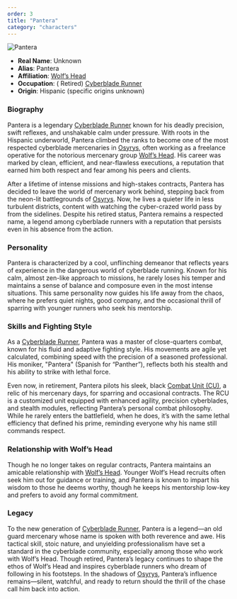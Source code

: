 ```yaml
---
order: 3
title: "Pantera"
category: "characters"
---
```


![Pantera](/images/pantera.webp)

- **Real Name**: Unknown
- **Alias**: Pantera
- **Affiliation**: [Wolf’s Head](https://www.notion.so/Wolf-s-Head-13d7b60d6f968174b99ef01065075bda?pvs=21)
- **Occupation**: (
  Retired) [Cyberblade Runner](https://www.notion.so/Cyberblade-Runner-16c7b60d6f9680a9b464d57b42d43800?pvs=21)
- **Origin**: Hispanic (specific origins unknown)

### Biography

Pantera is a
legendary [Cyberblade Runner](https://www.notion.so/Cyberblade-Runner-16c7b60d6f9680a9b464d57b42d43800?pvs=21) known for
his deadly precision, swift reflexes, and unshakable calm under pressure. With roots in the Hispanic underworld, Pantera
climbed the ranks to become one of the most respected cyberblade mercenaries
in [Osyrys](https://www.notion.so/Osyrys-16c7b60d6f9680719581ca4180a66513?pvs=21), often working as a freelance
operative for the notorious mercenary
group [Wolf’s Head](https://www.notion.so/Wolf-s-Head-13d7b60d6f968174b99ef01065075bda?pvs=21). His career was marked by
clean, efficient, and near-flawless executions, a reputation that earned him both respect and fear among his peers and
clients.

After a lifetime of intense missions and high-stakes contracts, Pantera has decided to leave the world of mercenary work
behind, stepping back from the neon-lit battlegrounds
of [Osyrys](https://www.notion.so/Osyrys-16c7b60d6f9680719581ca4180a66513?pvs=21). Now, he lives a quieter life in less
turbulent districts, content with watching the cyber-crazed world pass by from the sidelines. Despite his retired
status, Pantera remains a respected name, a legend among cyberblade runners with a reputation that persists even in his
absence from the action.

### Personality

Pantera is characterized by a cool, unflinching demeanor that reflects years of experience in the dangerous world of
cyberblade running. Known for his calm, almost zen-like approach to missions, he rarely loses his temper and maintains a
sense of balance and composure even in the most intense situations. This same personality now guides his life away from
the chaos, where he prefers quiet nights, good company, and the occasional thrill of sparring with younger runners who
seek his mentorship.

### Skills and Fighting Style

As a [Cyberblade Runner](https://www.notion.so/Cyberblade-Runner-16c7b60d6f9680a9b464d57b42d43800?pvs=21), Pantera was a
master of close-quarters combat, known for his fluid and adaptive fighting style. His movements are agile yet
calculated, combining speed with the precision of a seasoned professional. His moniker, "Pantera" (Spanish for
“Panther”), reflects both his stealth and his ability to strike with lethal force.

Even now, in retirement, Pantera pilots his sleek,
black [Combat Unit (CU)](https://www.notion.so/Combat-Unit-CU-16c7b60d6f9680faa998d8168b849eea?pvs=21), a relic of his
mercenary days, for sparring and occasional contracts. The RCU is a customized unit equipped with enhanced agility,
precision cyberblades, and stealth modules, reflecting Pantera’s personal combat philosophy. While he rarely enters the
battlefield, when he does, it’s with the same lethal efficiency that defined his prime, reminding everyone why his name
still commands respect.

### Relationship with Wolf’s Head

Though he no longer takes on regular contracts, Pantera maintains an amicable relationship
with [Wolf’s Head](https://www.notion.so/Wolf-s-Head-13d7b60d6f968174b99ef01065075bda?pvs=21). Younger Wolf’s Head
recruits often seek him out for guidance or training, and Pantera is known to impart his wisdom to those he deems
worthy, though he keeps his mentorship low-key and prefers to avoid any formal commitment.

### Legacy

To the new generation
of [Cyberblade Runner](https://www.notion.so/Cyberblade-Runner-16c7b60d6f9680a9b464d57b42d43800?pvs=21), Pantera is a
legend—an old guard mercenary whose name is spoken with both reverence and awe. His tactical skill, stoic nature, and
unyielding professionalism have set a standard in the cyberblade community, especially among those who work with Wolf’s
Head. Though retired, Pantera’s legacy continues to shape the ethos of Wolf’s Head and inspires cyberblade runners who
dream of following in his footsteps. In the shadows
of [Osyrys](https://www.notion.so/Osyrys-16c7b60d6f9680719581ca4180a66513?pvs=21), Pantera’s influence remains—silent,
watchful, and ready to return should the thrill of the chase call him back into action.